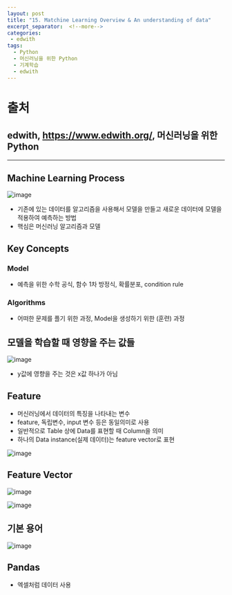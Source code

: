 ```yaml
---
layout: post
title: "15. Matchine Learning Overview & An understanding of data"
excerpt_separator:  <!--more-->
categories:
 - edwith
tags:
  - Python
  - 머신러닝을 위한 Python
  - 기계학습
  - edwith
---
```


# 출처

## edwith, <https://www.edwith.org/>, 머신러닝을 위한 Python

---

<!--more-->

## Machine Learning Process

![image](https://user-images.githubusercontent.com/28076542/46059202-42392b00-c199-11e8-91f4-6497376508b4.png)

* 기존에 있는 데이터를 알고리즘을 사용해서 모델을 만들고 새로운 데이터에 모델을 적용하여 예측하는 방법
* 핵심은 머신러닝 알고리즘과 모델

## Key Concepts

### Model

* 예측을 위한 수학 공식, 함수 1차 방정식, 확률분포, condition rule

### Algorithms

* 어떠한 문제를 플기 위한 과정, Model을 생성하기 위한 (훈련) 과정

## 모델을 학습할 때 영향을 주는 값들

![image](https://user-images.githubusercontent.com/28076542/46059302-96dca600-c199-11e8-821c-ac150ccfa541.png)

* y값에 영향을 주는 것은 x값 하나가 아님

## Feature

* 머신러닝에서 데이터의 특징을 나타내는 변수
* feature, 독립변수, input 변수 등은 동일의미로 사용
* 일반적으로 Table 상에 Data를 표현할 때 Column을 의미
* 하나의 Data instance(실제 데이터)는 feature vector로 표현

![image](https://user-images.githubusercontent.com/28076542/46059385-fd61c400-c199-11e8-9479-af514659cbd0.png)

## Feature Vector

![image](https://user-images.githubusercontent.com/28076542/46059426-26825480-c19a-11e8-87b3-9eec64afb895.png)

![image](https://user-images.githubusercontent.com/28076542/46059445-39952480-c19a-11e8-8e6a-529db1f40364.png)

## 기본 용어

![image](https://user-images.githubusercontent.com/28076542/46059677-3cdce000-c19b-11e8-8dcc-fab8f9400518.png)

## Pandas

* 엑셀처럼 데이터 사용